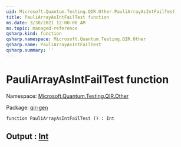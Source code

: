 ```yaml
---
uid: Microsoft.Quantum.Testing.QIR.Other.PauliArrayAsIntFailTest
title: PauliArrayAsIntFailTest function
ms.date: 3/30/2021 12:00:00 AM
ms.topic: managed-reference
qsharp.kind: function
qsharp.namespace: Microsoft.Quantum.Testing.QIR.Other
qsharp.name: PauliArrayAsIntFailTest
qsharp.summary: ''
---
```


# PauliArrayAsIntFailTest function

Namespace: [Microsoft.Quantum.Testing.QIR.Other](xref:Microsoft.Quantum.Testing.QIR.Other)

Package: [qir-gen](https://nuget.org/packages/qir-gen)




```qsharp
function PauliArrayAsIntFailTest () : Int
```


## Output : [Int](xref:microsoft.quantum.lang-ref.int)

